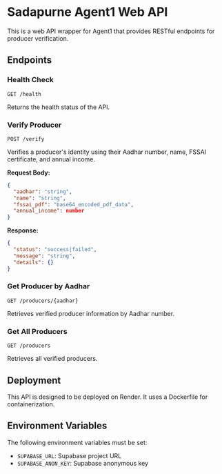 # Sadapurne Agent1 Web API

This is a web API wrapper for Agent1 that provides RESTful endpoints for producer verification.

## Endpoints

### Health Check
```
GET /health
```
Returns the health status of the API.

### Verify Producer
```
POST /verify
```
Verifies a producer's identity using their Aadhar number, name, FSSAI certificate, and annual income.

**Request Body:**
```json
{
  "aadhar": "string",
  "name": "string",
  "fssai_pdf": "base64_encoded_pdf_data",
  "annual_income": number
}
```

**Response:**
```json
{
  "status": "success|failed",
  "message": "string",
  "details": {}
}
```

### Get Producer by Aadhar
```
GET /producers/{aadhar}
```
Retrieves verified producer information by Aadhar number.

### Get All Producers
```
GET /producers
```
Retrieves all verified producers.

## Deployment

This API is designed to be deployed on Render. It uses a Dockerfile for containerization.

## Environment Variables

The following environment variables must be set:
- `SUPABASE_URL`: Supabase project URL
- `SUPABASE_ANON_KEY`: Supabase anonymous key